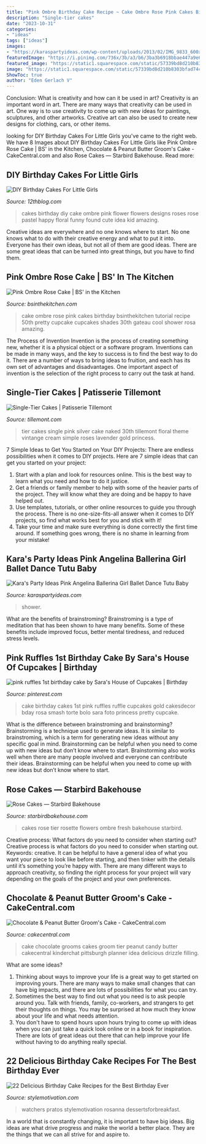 ```yaml
---
title: "Pink Ombre Birthday Cake Recipe ~ Cake Ombre Rose Pink Cakes Birthday Bsinthekitchen Tutorial Recipe 50th Pretty Cupcake Cupcakes Shades 30th Gateau Cool Shower Rosa Amazing"
description: "Single-tier cakes"
date: "2023-10-31"
categories:
- "ideas"
tags: ["ideas"]
images:
- "https://karaspartyideas.com/wp-content/uploads/2013/02/IMG_9833_600x945.jpg"
featuredImage: "https://i.pinimg.com/736x/3b/a3/b6/3ba3b6918bbae447a9e6d9eb87d89a27--pink-ruffle-cake-ruffles.jpg"
featured_image: "https://static1.squarespace.com/static/57339bd8d210b8303bfad74c/5737b555c2ea512278ca4c46/5743f15cd210b8440423d265/1464070496644/rose42.jpg"
image: "https://static1.squarespace.com/static/57339bd8d210b8303bfad74c/5737b555c2ea512278ca4c46/5743f15cd210b8440423d265/1464070496644/rose42.jpg"
ShowToc: true
author: "Eden Gerlach V"
---
```



Conclusion: What is creativity and how can it be used in art?
Creativity is an important word in art. There are many ways that creativity can be used in art. One way is to use creativity to come up with new ideas for paintings, sculptures, and other artworks. Creative art can also be used to create new designs for clothing, cars, or other items.

	

		
looking for DIY Birthday Cakes For Little Girls you've came to the right web. We have 8 Images about DIY Birthday Cakes For Little Girls like Pink Ombre Rose Cake | BS&#039; in the Kitchen, Chocolate &amp; Peanut Butter Groom&#039;s Cake - CakeCentral.com and also Rose Cakes — Starbird Bakehouse. Read more:
		
    
## DIY Birthday Cakes For Little Girls

<img loading=lazy src="http://www.12thblog.com/wp-content/uploads/2015/10/08-Birthday-Cakes.jpg" onerror="this.onerror=null;this.src='https://tse2.mm.bing.net/th?id=OIP.ahqTGFu4sbxLy23mkFq45AHaLH&amp;pid=15.1';" alt="DIY Birthday Cakes For Little Girls">

_Source: 12thblog.com_

>cakes birthday diy cake ombre pink flower flowers designs roses rose pastel happy floral funny found cute idea kid amazing. 

	

Creative ideas are everywhere and no one knows where to start. No one knows what to do with their creative energy and what to put it into. Everyone has their own ideas, but not all of them are good ideas. There are some great ideas that can be turned into great things, but you have to find them.

    
## Pink Ombre Rose Cake | BS&#039; In The Kitchen

<img loading=lazy src="https://bsinthekitchen.com/wp-content/uploads/2012/12/MG_8123_1-682x1024.jpg" onerror="this.onerror=null;this.src='https://tse4.mm.bing.net/th?id=OIP.lrFWb2CUytz-1hBIvPRhDgHaLH&amp;pid=15.1';" alt="Pink Ombre Rose Cake | BS&#039; in the Kitchen">

_Source: bsinthekitchen.com_

>cake ombre rose pink cakes birthday bsinthekitchen tutorial recipe 50th pretty cupcake cupcakes shades 30th gateau cool shower rosa amazing. 

	

The Process of Invention
Invention is the process of creating something new, whether it is a physical object or a software program. Inventions can be made in many ways, and the key to success is to find the best way to do it. There are a number of ways to bring ideas to fruition, and each has its own set of advantages and disadvantages. One important aspect of invention is the selection of the right process to carry out the task at hand.

    
## Single-Tier Cakes | Patisserie Tillemont

<img loading=lazy src="http://www.tillemont.com/wp-content/uploads/photo-gallery-plugin/photo-gallery/import/single_tier_cakes-pink_silver_30-6.jpg" onerror="this.onerror=null;this.src='https://tse3.mm.bing.net/th?id=OIP.Girdax7WBXt-4eKXQtopzAAAAA&amp;pid=15.1';" alt="Single-Tier Cakes | Patisserie Tillemont">

_Source: tillemont.com_

>tier cakes single pink silver cake naked 30th tillemont floral theme vintange cream simple roses lavender gold princess. 

	

7 Simple Ideas to Get You Started on Your DIY Projects:
There are endless possibilities when it comes to DIY projects. Here are 7 simple ideas that can get you started on your project:
1. Start with a plan and look for resources online. This is the best way to learn what you need and how to do it justice.
2. Get a friends or family member to help with some of the heavier parts of the project. They will know what they are doing and be happy to have helped out.
3. Use templates, tutorials, or other online resources to guide you through the process. There is no one-size-fits-all answer when it comes to DIY projects, so find what works best for you and stick with it!
4. Take your time and make sure everything is done correctly the first time around. If something goes wrong, there is no shame in learning from your mistake!

    
## Kara&#039;s Party Ideas Pink Angelina Ballerina Girl Ballet Dance Tutu Baby

<img loading=lazy src="https://karaspartyideas.com/wp-content/uploads/2013/02/IMG_9833_600x945.jpg" onerror="this.onerror=null;this.src='https://tse4.mm.bing.net/th?id=OIP.7cqCPiZqfT61wyt_moOAigHaLq&amp;pid=15.1';" alt="Kara&#039;s Party Ideas Pink Angelina Ballerina Girl Ballet Dance Tutu Baby">

_Source: karaspartyideas.com_

>shower. 

	

What are the benefits of brainstroming?
Brainstroming is a type of meditation that has been shown to have many benefits. Some of these benefits include improved focus, better mental tiredness, and reduced stress levels.

    
## Pink Ruffles 1st Birthday Cake By Sara&#039;s House Of Cupcakes | Birthday

<img loading=lazy src="https://i.pinimg.com/736x/3b/a3/b6/3ba3b6918bbae447a9e6d9eb87d89a27--pink-ruffle-cake-ruffles.jpg" onerror="this.onerror=null;this.src='https://tse4.mm.bing.net/th?id=OIP.mnzhmz6hWMnMfHZnLcTJnAHaLH&amp;pid=15.1';" alt="pink ruffles 1st birthday cake by Sara&#039;s House of Cupcakes | Birthday">

_Source: pinterest.com_

>cake birthday cakes 1st pink ruffles ruffle cupcakes gold cakesdecor bday rosa smash torte bolo sara foto princess pretty cupcake. 

	

What is the difference between brainstroming and brainstorming?
Brainstorming is a technique used to generate ideas. It is similar to brainstroming, which is a term for generating new ideas without any specific goal in mind. Brainstorming can be helpful when you need to come up with new ideas but don’t know where to start.  Brainstorming also works well when there are many people involved and everyone can contribute their ideas. Brainstorming can be helpful when you need to come up with new ideas but don’t know where to start.

    
## Rose Cakes — Starbird Bakehouse

<img loading=lazy src="https://static1.squarespace.com/static/57339bd8d210b8303bfad74c/5737b555c2ea512278ca4c46/5743f15cd210b8440423d265/1464070496644/rose42.jpg" onerror="this.onerror=null;this.src='https://tse4.mm.bing.net/th?id=OIP.ZbohCgWnp-i2yDo-btMFqAHaLH&amp;pid=15.1';" alt="Rose Cakes — Starbird Bakehouse">

_Source: starbirdbakehouse.com_

>cakes rose tier rosette flowers ombre fresh bakehouse starbird. 

	

Creative process: What factors do you need to consider when starting out?
Creative process is what factors do you need to consider when starting out. Keywords: creative. It can be helpful to have a general idea of what you want your piece to look like before starting, and then tinker with the details until it’s something you’re happy with. There are many different ways to approach creativity, so finding the right process for your project will vary depending on the goals of the project and your own preferences.

    
## Chocolate &amp; Peanut Butter Groom&#039;s Cake - CakeCentral.com

<img loading=lazy src="https://cdn001.cakecentral.com/gallery/2015/03/900_772768xAKH_chocolate-amp-peanut-butter-grooms-cake.jpg" onerror="this.onerror=null;this.src='https://tse4.mm.bing.net/th?id=OIP.J3Z85xLhnAy6S3uoTDjZaAHaJ4&amp;pid=15.1';" alt="Chocolate &amp; Peanut Butter Groom&#039;s Cake - CakeCentral.com">

_Source: cakecentral.com_

>cake chocolate grooms cakes groom tier peanut candy butter cakecentral kinderchat pittsburgh planner idea delicious drizzle filling. 

	

What are some ideas?
1. Thinking about ways to improve your life is a great way to get started on improving yours. There are many ways to make small changes that can have big impacts, and there are lots of possibilities for what you can try.
2. Sometimes the best way to find out what you need is to ask people around you. Talk with friends, family, co-workers, and strangers to get their thoughts on things. You may be surprised at how much they know about your life and what needs attention.
3. You don't have to spend hours upon hours trying to come up with ideas when you can just take a quick look online or in a book for inspiration. There are lots of great ideas out there that can help improve your life without having to do anything really special.

    
## 22 Delicious Birthday Cake Recipes For The Best Birthday Ever

<img loading=lazy src="https://www.stylemotivation.com/wp-content/uploads/2013/10/22-Delicious-Birthday-Cakes-Recipes-for-the-Best-Birthday-Ever-21.jpg" onerror="this.onerror=null;this.src='https://tse3.mm.bing.net/th?id=OIP.VSWh48lp_fIk7seKBX4U2wHaLJ&amp;pid=15.1';" alt="22 Delicious Birthday Cake Recipes for the Best Birthday Ever">

_Source: stylemotivation.com_

>watchers pratos stylemotivation rosanna dessertsforbreakfast. 

	

In a world that is constantly changing, it is important to have big ideas. Big ideas are what drive progress and make the world a better place. They are the things that we can all strive for and aspire to.

